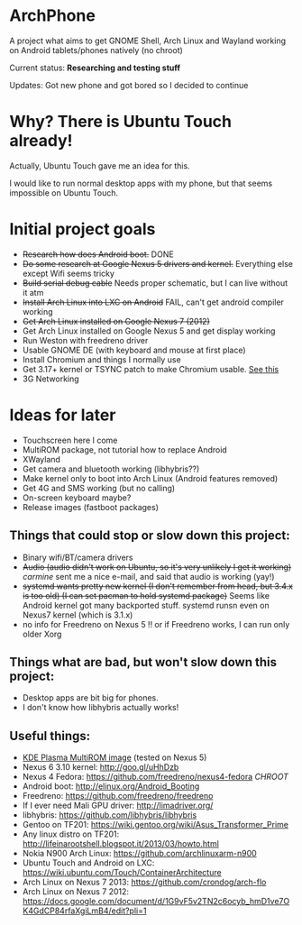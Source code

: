 # ArchPhone

A project what aims to get GNOME Shell, Arch Linux and Wayland working on Android tablets/phones natively (no chroot)

Current status: __Researching and testing stuff__

Updates: Got new phone and got bored so I decided to continue

# Why? There is Ubuntu Touch already!
Actually, Ubuntu Touch gave me an idea for this.

I would like to run normal desktop apps with my phone, but that seems impossible on Ubuntu Touch.

# Initial project goals
- ~~Research how does Android boot.~~ DONE
- ~~Do some research at Google Nexus 5 drivers and kernel.~~ Everything else except Wifi seems tricky
- ~~Build serial debug cable~~ Needs proper schematic, but I can live without it atm
- ~~Install Arch Linux into LXC on Android~~ FAIL, can't get android compiler working
- ~~Get Arch Linux installed on Google Nexus 7 (2012)~~
- Get Arch Linux installed on Google Nexus 5 and get display working
- Run Weston with freedreno driver
- Usable GNOME DE (with keyboard and mouse at first place)
- Install Chromium and things I normally use
- Get 3.17+ kernel or TSYNC patch to make Chromium usable. [See this](http://www.phoronix.com/scan.php?page=news_item&px=Google-Chrome-TSYNC-Kernel)
- 3G Networking

# Ideas for later
- Touchscreen here I come
- MultiROM package, not tutorial how to replace Android
- XWayland
- Get camera and bluetooth working (libhybris??)
- Make kernel only to boot into Arch Linux (Android features removed)
- Get 4G and SMS working (but no calling)
- On-screen keyboard maybe?
- Release images (fastboot packages)

## Things that could stop or slow down this project:
- Binary wifi/BT/camera drivers
- ~~Audio (audio didn't work on Ubuntu, so it's very unlikely I get it working)~~ _carmine_ sent me a nice e-mail, and said that audio is working (yay!)
- ~~systemd wants pretty new kernel (I don't remember from head, but 3.4.x is too old) (I can set pacman to hold systemd package)~~ Seems like Android kernel got many backported stuff. systemd runsn even on Nexus7 kernel (which is 3.1.x)
- no info for Freedreno on Nexus 5 !! or if Freedreno works, I can run only older Xorg

## Things what are bad, but won't slow down this project:
- Desktop apps are bit big for phones.
- I don't know how libhybris actually works!

## Useful things:
- [KDE Plasma MultiROM image](https://community.kde.org/Plasma/Mobile/MultiROM) (tested on Nexus 5)
- Nexus 6 3.10 kernel: http://goo.gl/uHhDzb
- Nexus 4 Fedora: https://github.com/freedreno/nexus4-fedora *CHROOT*
- Android boot: http://elinux.org/Android_Booting
- Freedreno: https://github.com/freedreno/freedreno
- If I ever need Mali GPU driver: http://limadriver.org/
- libhybris: https://github.com/libhybris/libhybris
- Gentoo on TF201: https://wiki.gentoo.org/wiki/Asus_Transformer_Prime
- Any linux distro on TF201: http://lifeinarootshell.blogspot.it/2013/03/howto.html
- Nokia N900 Arch Linux: https://github.com/archlinuxarm-n900
- Ubuntu Touch and Android on LXC: https://wiki.ubuntu.com/Touch/ContainerArchitecture
- Arch Linux on Nexus 7 2013: https://github.com/crondog/arch-flo
- Arch Linux on Nexus 7 2012: https://docs.google.com/document/d/1G9vF5v2TN2c6ocyb_hmD1ve7OK4GdCP84rfaXgiLmB4/edit?pli=1 
